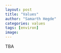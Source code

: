 ```yaml
---
layout: post
title: "Values"
author: "Samarth Hegde"
categories: values
tags: [environ]
image: 
---
```


TBA
